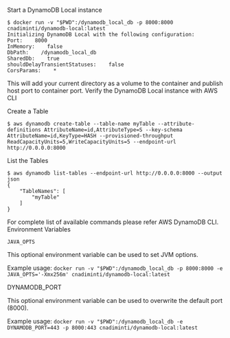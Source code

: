 
Start a DynamoDB Local instance
```
$ docker run -v "$PWD":/dynamodb_local_db -p 8000:8000 cnadiminti/dynamodb-local:latest
Initializing DynamoDB Local with the following configuration:
Port:    8000
InMemory:    false
DbPath:    /dynamodb_local_db
SharedDb:    true
shouldDelayTransientStatuses:    false
CorsParams:    *
```

This will add your current directory as a volume to the container and publish host port to container port.
Verify the DynamoDB Local instance with AWS CLI

Create a Table
```
$ aws dynamodb create-table --table-name myTable --attribute-definitions AttributeName=id,AttributeType=S --key-schema AttributeName=id,KeyType=HASH --provisioned-throughput ReadCapacityUnits=5,WriteCapacityUnits=5 --endpoint-url http://0.0.0.0:8000
```

List the Tables
```
$ aws dynamodb list-tables --endpoint-url http://0.0.0.0:8000 --output json
{
    "TableNames": [
        "myTable"
    ]
}
```
For complete list of available commands please refer AWS DynamoDB CLI.
Environment Variables
```
JAVA_OPTS
```
This optional environment variable can be used to set JVM options.

Example usage: 
```docker run -v "$PWD":/dynamodb_local_db -p 8000:8000 -e JAVA_OPTS='-Xmx256m' cnadiminti/dynamodb-local:latest```

DYNAMODB_PORT

This optional environment variable can be used to overwrite the default port (8000).

Example usage: 
```docker run -v "$PWD":/dynamodb_local_db -e DYNAMODB_PORT=443 -p 8000:443 cnadiminti/dynamodb-local:latest```

